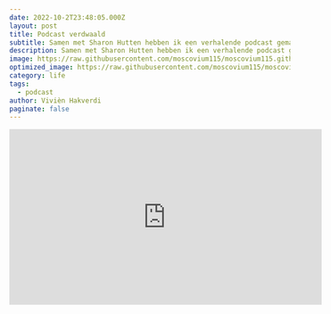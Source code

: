 ```yaml
---
date: 2022-10-2T23:48:05.000Z
layout: post
title: Podcast verdwaald
subtitle: Samen met Sharon Hutten hebben ik een verhalende podcast gemaakt over haar epilepsieaanval. We hebben samen het script geschreven, opnames met de Zoom H5 gemaakt en dit gemonteerd met Adobe Audition.
description: Samen met Sharon Hutten hebben ik een verhalende podcast gemaakt over haar epilepsieaanval. We hebben samen het script geschreven, opnames met de Zoom H5 gemaakt en dit gemonteerd met Adobe Audition.
image: https://raw.githubusercontent.com/moscovium115/moscovium115.github.io/master/assets/img/Screenshot%20from%202022-12-03%2014-16-24.png
optimized_image: https://raw.githubusercontent.com/moscovium115/moscovium115.github.io/master/assets/img/Screenshot%20from%202022-12-03%2014-16-24.png
category: life
tags:
  - podcast
author: Vivièn Hakverdi
paginate: false
---
```


<iframe width="560" height="315" src="https://www.youtube.com/embed/duPxM3Yp3Tk" title="YouTube video player" frameborder="0" allow="accelerometer; autoplay; clipboard-write; encrypted-media; gyroscope; picture-in-picture" allowfullscreen></iframe>


